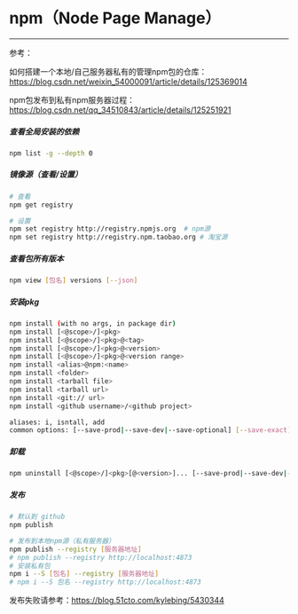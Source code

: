 # npm（Node Page Manage）

---

参考：

如何搭建一个本地/自己服务器私有的管理npm包的仓库：https://blog.csdn.net/weixin_54000091/article/details/125369014

npm包发布到私有npm服务器过程：https://blog.csdn.net/qq_34510843/article/details/125251921



##### 查看全局安装的依赖

```bash
npm list -g --depth 0
```

##### 镜像源（查看/设置）

```bash
# 查看
npm get registry

# 设置
npm set registry http://registry.npmjs.org	# npm源
npm set registry http://registry.npm.taobao.org	# 淘宝源
```

##### 查看包所有版本

```bash
npm view [包名] versions [--json]
```

##### 安装pkg

```bash
npm install (with no args, in package dir)
npm install [<@scope>/]<pkg>
npm install [<@scope>/]<pkg>@<tag>
npm install [<@scope>/]<pkg>@<version>
npm install [<@scope>/]<pkg>@<version range>
npm install <alias>@npm:<name>
npm install <folder>
npm install <tarball file>
npm install <tarball url>
npm install <git:// url>
npm install <github username>/<github project>

aliases: i, isntall, add
common options: [--save-prod|--save-dev|--save-optional] [--save-exact] [--no-save]
```

##### 卸载

```bash
npm uninstall [<@scope>/]<pkg>[@<version>]... [--save-prod|--save-dev|--save-optional] [--no-save]
```

##### 发布

```bash
# 默认到 github
npm publish

# 发布到本地npm源（私有服务器）
npm publish --registry [服务器地址]
# npm publish --registry http://localhost:4873
# 安装私有包
npm i --S [包名] --registry [服务器地址]
# npm i --S 包名 --registry http://localhost:4873
```

发布失败请参考：https://blog.51cto.com/kylebing/5430344

